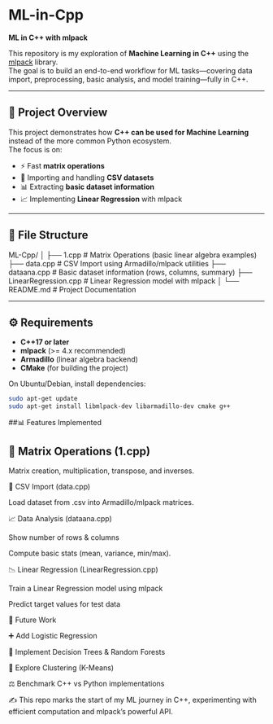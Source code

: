 # ML-in-Cpp

**ML in C++ with mlpack**

This repository is my exploration of **Machine Learning in C++** using the [mlpack](https://www.mlpack.org/) library.  
The goal is to build an end-to-end workflow for ML tasks—covering data import, preprocessing, basic analysis, and model training—fully in C++.

---

## 🚀 Project Overview

This project demonstrates how **C++ can be used for Machine Learning** instead of the more common Python ecosystem.  
The focus is on:

- ⚡ Fast **matrix operations**  
- 📂 Importing and handling **CSV datasets**  
- 📊 Extracting **basic dataset information**  
- 📈 Implementing **Linear Regression** with mlpack  

---

## 📂 File Structure

ML-Cpp/
│
├── 1.cpp # Matrix Operations (basic linear algebra examples)
├── data.cpp # CSV Import using Armadillo/mlpack utilities
├── dataana.cpp # Basic dataset information (rows, columns, summary)
├── LinearRegression.cpp # Linear Regression model with mlpack
│
└── README.md # Project Documentation


---

## ⚙️ Requirements

- **C++17 or later**  
- **mlpack** (>= 4.x recommended)  
- **Armadillo** (linear algebra backend)  
- **CMake** (for building the project)  

On Ubuntu/Debian, install dependencies:

```bash
sudo apt-get update
sudo apt-get install libmlpack-dev libarmadillo-dev cmake g++
```


##📊 Features Implemented
## 🔢 Matrix Operations (1.cpp)

Matrix creation, multiplication, transpose, and inverses.

📂 CSV Import (data.cpp)

Load dataset from .csv into Armadillo/mlpack matrices.

📈 Data Analysis (dataana.cpp)

Show number of rows & columns

Compute basic stats (mean, variance, min/max).

📉 Linear Regression (LinearRegression.cpp)

Train a Linear Regression model using mlpack

Predict target values for test data

🔮 Future Work

➕ Add Logistic Regression

🌳 Implement Decision Trees & Random Forests

🎯 Explore Clustering (K-Means)

⚖️ Benchmark C++ vs Python implementations

✍️ This repo marks the start of my ML journey in C++, experimenting with efficient computation and mlpack’s powerful API.
